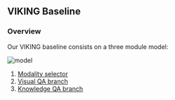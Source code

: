 ## VIKING Baseline

### Overview

Our VIKING baseline consists on a three module model:

![model](https://github.com/noagarcia/ArtVQA/blob/master/images/model.png?raw=true)


1. [Modality selector](https://github.com/noagarcia/ArtVQA/blob/master/VIKING/modality_selector)
2. [Visual QA branch](https://github.com/noagarcia/ArtVQA/blob/master/VIKING/visual_branch)
3. [Knowledge QA branch](https://github.com/noagarcia/ArtVQA/blob/master/VIKING/knowledge_branch)
